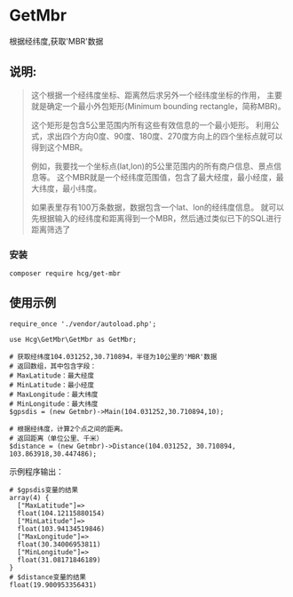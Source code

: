 # GetMbr
根据经纬度,获取'MBR'数据

## 说明:
> 这个根据一个经纬度坐标、距离然后求另外一个经纬度坐标的作用，
> 主要就是确定一个最小外包矩形(Minimum bounding rectangle，简称MBR)。
>
> 这个矩形是包含5公里范围内所有这些有效信息的一个最小矩形。
> 利用公式，求出四个方向0度、90度、180度、270度方向上的四个坐标点就可以得到这个MBR。
> 
> 例如，我要找一个坐标点(lat,lon)的5公里范围内的所有商户信息、景点信息等。
> 这个MBR就是一个经纬度范围值，包含了最大经度，最小经度，最大纬度，最小纬度。
>
> 如果表里存有100万条数据，数据包含一个lat、lon的经纬度信息。
> 就可以先根据输入的经纬度和距离得到一个MBR，然后通过类似已下的SQL进行距离筛选了

### 安装
```
composer require hcg/get-mbr
```

## 使用示例
```
require_once './vendor/autoload.php';

use Hcg\GetMbr\GetMbr as GetMbr;

# 获取经纬度104.031252,30.710894，半径为10公里的'MBR'数据
# 返回数组，其中包含字段：
# MaxLatitude：最大经度
# MinLatitude：最小经度
# MaxLongitude：最大纬度
# MinLongitude：最大纬度
$gpsdis = (new Getmbr)->Main(104.031252,30.710894,10);

# 根据经纬度，计算2个点之间的距离。
# 返回距离（单位公里、千米）
$distance = (new Getmbr)->Distance(104.031252, 30.710894, 103.863918,30.447486);
```

示例程序输出：
```
# $gpsdis变量的结果
array(4) {
  ["MaxLatitude"]=>
  float(104.12115880154)
  ["MinLatitude"]=>
  float(103.94134519846)
  ["MaxLongitude"]=>
  float(30.34006953811)
  ["MinLongitude"]=>
  float(31.08171846189)
}
# $distance变量的结果
float(19.900953356431)
```
